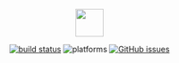 <p align="center"><a href="https://github.com/GagiuFilip1/PESNA-INFOEDUCATIE"><img src="https://github.com/GagiuFilip1/PESNA-INFOEDUCATIE/blob/master/PesnaSite/public/img/logoPesna.png" height="50" /></a></p>
<p align="center">
<a href="https://travis-ci.org/teodorciripescu/PESNA-INFOEDUCATIE"><img src="https://api.travis-ci.org/teodorciripescu/PESNA-INFOEDUCATIE.svg?branch=master" alt="build status"></a>
<img src="https://img.shields.io/badge/platforms-windows%2Fmacos%2Flinux-brightgreen.svg" alt="platforms">
<a href="https://github.com/GagiuFilip1/PESNA-INFOEDUCATIE/issues"><img src="https://img.shields.io/github/issues/GagiuFilip1/PESNA-INFOEDUCATIE.svg" alt="GitHub issues"></a>
</p>
